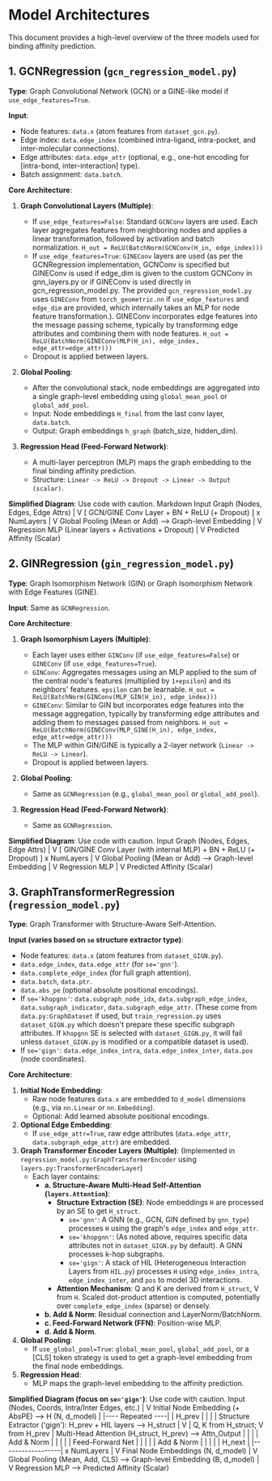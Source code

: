 # Model Architectures

This document provides a high-level overview of the three models used for binding affinity prediction.

## 1. GCNRegression (`gcn_regression_model.py`)

**Type**: Graph Convolutional Network (GCN) or a GINE-like model if `use_edge_features=True`.

**Input**:
- Node features: `data.x` (atom features from `dataset_gcn.py`).
- Edge index: `data.edge_index` (combined intra-ligand, intra-pocket, and inter-molecular connections).
- Edge attributes: `data.edge_attr` (optional, e.g., one-hot encoding for [intra-bond, inter-interaction] type).
- Batch assignment: `data.batch`.

**Core Architecture**:
1.  **Graph Convolutional Layers (Multiple)**:
    *   If `use_edge_features=False`: Standard `GCNConv` layers are used. Each layer aggregates features from neighboring nodes and applies a linear transformation, followed by activation and batch normalization.
        `H_out = ReLU(BatchNorm(GCNConv(H_in, edge_index)))`
    *   If `use_edge_features=True`: `GINEConv` layers are used (as per the GCNRegression implementation, GCNConv is specified but GINEConv is used if edge_dim is given to the custom GCNConv in gnn_layers.py or if GINEConv is used directly in gcn_regression_model.py. The provided `gcn_regression_model.py` uses `GINEConv` from `torch_geometric.nn` if `use_edge_features` and `edge_dim` are provided, which internally takes an MLP for node feature transformation.). GINEConv incorporates edge features into the message passing scheme, typically by transforming edge attributes and combining them with node features.
        `H_out = ReLU(BatchNorm(GINEConv(MLP(H_in), edge_index, edge_attr=edge_attr)))`
    *   Dropout is applied between layers.

2.  **Global Pooling**:
    *   After the convolutional stack, node embeddings are aggregated into a single graph-level embedding using `global_mean_pool` or `global_add_pool`.
    *   Input: Node embeddings `H_final` from the last conv layer, `data.batch`.
    *   Output: Graph embeddings `h_graph` (batch_size, hidden_dim).

3.  **Regression Head (Feed-Forward Network)**:
    *   A multi-layer perceptron (MLP) maps the graph embedding to the final binding affinity prediction.
    *   Structure: `Linear -> ReLU -> Dropout -> Linear -> Output (scalar)`.

**Simplified Diagram**:
Use code with caution.
Markdown
Input Graph (Nodes, Edges, Edge Attrs)
|
V
[ GCN/GINE Conv Layer + BN + ReLU (+ Dropout) ] x NumLayers
|
V
Global Pooling (Mean or Add) --> Graph-level Embedding
|
V
Regression MLP (Linear layers + Activations + Dropout)
|
V
Predicted Affinity (Scalar)
## 2. GINRegression (`gin_regression_model.py`)

**Type**: Graph Isomorphism Network (GIN) or Graph Isomorphism Network with Edge Features (GINE).

**Input**: Same as `GCNRegression`.

**Core Architecture**:
1.  **Graph Isomorphism Layers (Multiple)**:
    *   Each layer uses either `GINConv` (if `use_edge_features=False`) or `GINEConv` (if `use_edge_features=True`).
    *   `GINConv`: Aggregates messages using an MLP applied to the sum of the central node's features (multiplied by `1+epsilon`) and its neighbors' features. `epsilon` can be learnable.
        `H_out = ReLU(BatchNorm(GINConv(MLP_GIN(H_in), edge_index)))`
    *   `GINEConv`: Similar to GIN but incorporates edge features into the message aggregation, typically by transforming edge attributes and adding them to messages passed from neighbors.
        `H_out = ReLU(BatchNorm(GINEConv(MLP_GINE(H_in), edge_index, edge_attr=edge_attr)))`
    *   The MLP within GIN/GINE is typically a 2-layer network (`Linear -> ReLU -> Linear`).
    *   Dropout is applied between layers.

2.  **Global Pooling**:
    *   Same as `GCNRegression` (e.g., `global_mean_pool` or `global_add_pool`).

3.  **Regression Head (Feed-Forward Network)**:
    *   Same as `GCNRegression`.

**Simplified Diagram**:
Use code with caution.
Input Graph (Nodes, Edges, Edge Attrs)
|
V
[ GIN/GINE Conv Layer (with internal MLP) + BN + ReLU (+ Dropout) ] x NumLayers
|
V
Global Pooling (Mean or Add) --> Graph-level Embedding
|
V
Regression MLP
|
V
Predicted Affinity (Scalar)
## 3. GraphTransformerRegression (`regression_model.py`)

**Type**: Graph Transformer with Structure-Aware Self-Attention.

**Input (varies based on `se` structure extractor type)**:
- Node features: `data.x` (atom features from `dataset_GIGN.py`).
- `data.edge_index`, `data.edge_attr` (for `se='gnn'`).
- `data.complete_edge_index` (for full graph attention).
- `data.batch`, `data.ptr`.
- `data.abs_pe` (optional absolute positional encodings).
- If `se='khopgnn'`: `data.subgraph_node_idx`, `data.subgraph_edge_index`, `data.subgraph_indicator`, `data.subgraph_edge_attr`. (These come from `data.py:GraphDataset` if used, but `train_regression.py` uses `dataset_GIGN.py` which doesn't prepare these specific subgraph attributes. If `khopgnn` SE is selected with `dataset_GIGN.py`, it will fail unless `dataset_GIGN.py` is modified or a compatible dataset is used).
- If `se='gign'`: `data.edge_index_intra`, `data.edge_index_inter`, `data.pos` (node coordinates).

**Core Architecture**:
1.  **Initial Node Embedding**:
    *   Raw node features `data.x` are embedded to `d_model` dimensions (e.g., via `nn.Linear` or `nn.Embedding`).
    *   Optional: Add learned absolute positional encodings.
2.  **Optional Edge Embedding**:
    *   If `use_edge_attr=True`, raw edge attributes (`data.edge_attr`, `data.subgraph_edge_attr`) are embedded.
3.  **Graph Transformer Encoder Layers (Multiple)**: (Implemented in `regression_model.py:GraphTransformerEncoder` using `layers.py:TransformerEncoderLayer`)
    *   Each layer contains:
        *   **a. Structure-Aware Multi-Head Self-Attention (`layers.Attention`)**:
            *   **Structure Extraction (SE)**: Node embeddings `H` are processed by an SE to get `H_struct`.
                *   `se='gnn'`: A GNN (e.g., GCN, GIN defined by `gnn_type`) processes `H` using the graph's `edge_index` and `edge_attr`.
                *   `se='khopgnn'`: (As noted above, requires specific data attributes not in `dataset_GIGN.py` by default). A GNN processes k-hop subgraphs.
                *   `se='gign'`: A stack of HIL (Heterogeneous Interaction Layers from `HIL.py`) processes `H` using `edge_index_intra`, `edge_index_inter`, and `pos` to model 3D interactions.
            *   **Attention Mechanism**: Q and K are derived from `H_struct`, V from `H`. Scaled dot-product attention is computed, potentially over `complete_edge_index` (sparse) or densely.
        *   **b. Add & Norm**: Residual connection and LayerNorm/BatchNorm.
        *   **c. Feed-Forward Network (FFN)**: Position-wise MLP.
        *   **d. Add & Norm**.
4.  **Global Pooling**:
    *   If `use_global_pool=True`: `global_mean_pool`, `global_add_pool`, or a [CLS] token strategy is used to get a graph-level embedding from the final node embeddings.
5.  **Regression Head**:
    *   MLP maps the graph-level embedding to the affinity prediction.

**Simplified Diagram (focus on `se='gign'`)**:
Use code with caution.
Input (Nodes, Coords, Intra/Inter Edges, etc.)
|
V
Initial Node Embedding (+ AbsPE) --> H (N, d_model)
|
|---- Repeated ----|
| H_prev |
| | | Structure Extractor ('gign'): H_prev + HIL layers --> H_struct
| V | Q, K from H_struct; V from H_prev
| Multi-Head Attention (H_struct, H_prev) --> Attn_Output
| | |
| Add & Norm |
| | |
| Feed-Forward Net |
| | |
| Add & Norm |
| | |
| H_next |
|------------------| x NumLayers
|
V
Final Node Embeddings (N, d_model)
|
V
Global Pooling (Mean, Add, CLS) --> Graph-level Embedding (B, d_model)
|
V
Regression MLP --> Predicted Affinity (Scalar)